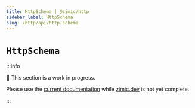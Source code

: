 ```yaml
---
title: HttpSchema | @zimic/http
sidebar_label: HttpSchema
slug: /http/api/http-schema
---
```


# `HttpSchema`

:::info

🚧 This section is a work in progress.

Please use the [current documentation](https://github.com/zimicjs/zimic/wiki) while [zimic.dev](/) is not yet complete.

:::
